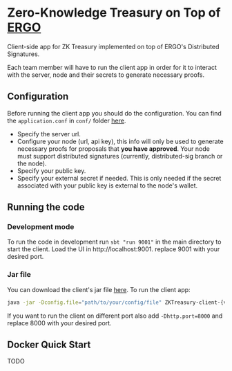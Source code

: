 # Zero-Knowledge Treasury on Top of [ERGO](https://ergoplatform.org/en/)
Client-side app for ZK Treasury implemented on top of ERGO's Distributed Signatures.

Each team member will have to run the client app in order for it to interact with the server, node and their secrets to generate necessary proofs.

## Configuration
Before running the client app you should do the configuration. You can find the `application.conf` in `conf/` folder [here](conf/application.conf).

* Specify the server url.
* Configure your node (url, api key), this info will only be used to generate necessary proofs for proposals that **you have approved**.
Your node must support distributed signatures (currently, distributed-sig branch or the node).
* Specify your public key.
* Specify your external secret if needed. This is only needed if the secret associated with your public key is external to the node's wallet.


## Running the code
### Development mode
To run the code in development run `sbt "run 9001"` in the main directory to start the client. Load the UI in http://localhost:9001.
replace 9001 with your desired port.
### Jar file
You can download the client's jar file [here](/releases). To run the client app:
```bash
java -jar -Dconfig.file="path/to/your/config/file" ZKTreasury-client-{version}.jar
```
If you want to run the client on different port also add `-Dhttp.port=8000` and replace 8000 with your desired port.

## Docker Quick Start
TODO

